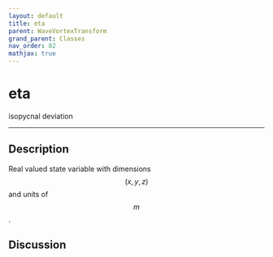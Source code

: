 ```yaml
---
layout: default
title: eta
parent: WaveVortexTransform
grand_parent: Classes
nav_order: 82
mathjax: true
---
```


#  eta

isopycnal deviation


---

## Description
Real valued state variable with dimensions $$(x,y,z)$$ and units of $$m$$.

## Discussion

